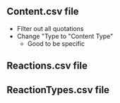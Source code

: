 ## Content.csv file
* Filter out all quotations
* Change "Type to "Content Type"
    * Good to be specific

## Reactions.csv file

## ReactionTypes.csv file
